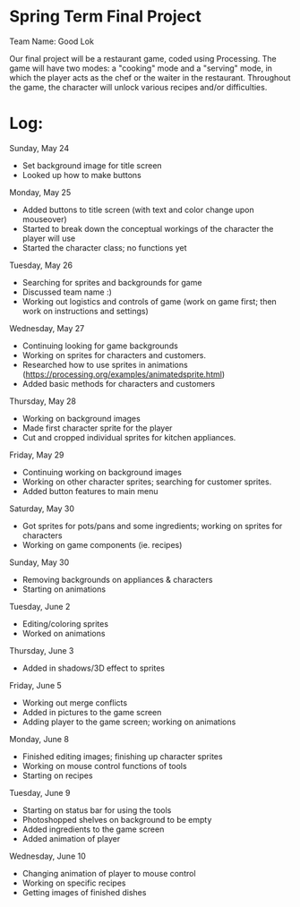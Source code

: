 # Spring Term Final Project
Team Name: Good Lok

Our final project will be a restaurant game, coded using Processing. The game will have two modes: a "cooking" mode and a "serving" mode, in which the player acts as the chef or the waiter in the restaurant. Throughout the game, the character will unlock various recipes and/or difficulties. 

# Log:
Sunday, May 24
- Set background image for title screen
- Looked up how to make buttons

Monday, May 25
- Added buttons to title screen (with text and color change upon mouseover)
- Started to break down the conceptual workings of the character the player will use
- Started the character class; no functions yet
 
Tuesday, May 26
- Searching for sprites and backgrounds for game
- Discussed team name :)
- Working out logistics and controls of game (work on game first; then work on instructions and settings)

Wednesday, May 27
- Continuing looking for game backgrounds
- Working on sprites for characters and customers.
- Researched how to use sprites in animations (https://processing.org/examples/animatedsprite.html)
- Added basic methods for characters and customers

Thursday, May 28
- Working on background images
- Made first character sprite for the player
- Cut and cropped individual sprites for kitchen appliances.

Friday, May 29
- Continuing working on background images
- Working on other character sprites; searching for customer sprites.
- Added button features to main menu

Saturday, May 30
- Got sprites for pots/pans and some ingredients; working on sprites for characters
- Working on game components (ie. recipes)

Sunday, May 30
- Removing backgrounds on appliances & characters
- Starting on animations

Tuesday, June 2
- Editing/coloring sprites
- Worked on animations

Thursday, June 3
- Added in shadows/3D effect to sprites

Friday, June 5
- Working out merge conflicts
- Added in pictures to the game screen
- Adding player to the game screen; working on animations

Monday, June 8
- Finished editing images; finishing up character sprites
- Working on mouse control functions of tools
- Starting on recipes

Tuesday, June 9
- Starting on status bar for using the tools
- Photoshopped shelves on background to be empty
- Added ingredients to the game screen
- Added animation of player

Wednesday, June 10
- Changing animation of player to mouse control
- Working on specific recipes
- Getting images of finished dishes
